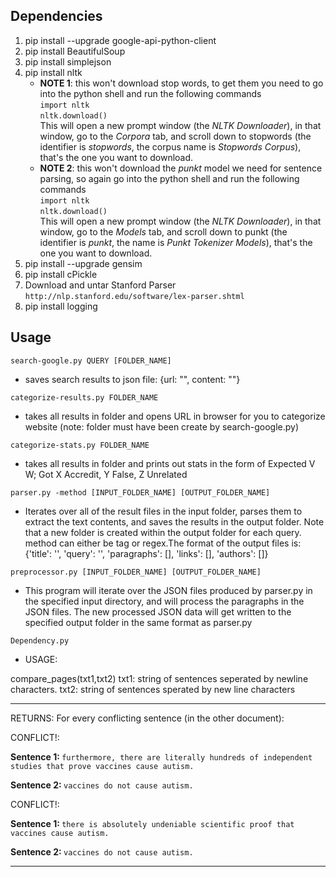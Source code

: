 ## Dependencies

1. pip install --upgrade google-api-python-client
2. pip install BeautifulSoup
3. pip install simplejson
4. pip install nltk
    - **NOTE 1**: this won't download stop words, to get them you need to
        go into the python shell and run the following commands
        </br> `import nltk` </br>
        `nltk.download()` </br>
        This will open a new prompt window (the *NLTK Downloader*), in that window, go to the
        *Corpora* tab, and scroll down to stopwords (the identifier is *stopwords*, the corpus name is *Stopwords Corpus*), that's the one you want to download.
    - **NOTE 2**: this won't download the *punkt* model we need for sentence parsing, so again
        go into the python shell and run the following commands
        </br> `import nltk` </br>
        `nltk.download()` </br>
        This will open a new prompt window (the *NLTK Downloader*), in that window, go to the
        *Models* tab, and scroll down to punkt (the identifier is *punkt*, the name is *Punkt Tokenizer Models*), that's the one you want to download.
5. pip install --upgrade gensim
6. pip install cPickle
7. Download and untar Stanford Parser `http://nlp.stanford.edu/software/lex-parser.shtml`
8. pip install logging


## Usage
```
search-google.py QUERY [FOLDER_NAME]
```
* saves search results to json file: {url: "", content: ""}

```
categorize-results.py FOLDER_NAME
```
* takes all results in folder and opens URL in browser for you to categorize website (note: folder must have been create by search-google.py)

```
categorize-stats.py FOLDER_NAME
```
* takes all results in folder and prints out stats in the form of Expected V W; Got X Accredit, Y False, Z Unrelated

```
parser.py -method [INPUT_FOLDER_NAME] [OUTPUT_FOLDER_NAME]
```
* Iterates over all of the result files in the input folder, parses them to extract the text contents, and saves the results in the output folder. Note that a new folder is created within the output folder for each query. method can either be tag or regex.The format of the output files is: {'title': '', 'query': '', 'paragraphs': [], 'links': [], 'authors': []}

```
preprocessor.py [INPUT_FOLDER_NAME] [OUTPUT_FOLDER_NAME]
```
* This program will iterate over the JSON files produced by parser.py in the specified
input directory, and will process the paragraphs in the JSON files. The new processed
JSON data will get written to the specified output folder in the same format
as parser.py

```
Dependency.py
```

* USAGE:

 compare_pages(txt1,txt2)
     txt1: string of sentences seperated by newline characters.
     txt2: string of sentences sperated by new line characters

---------

RETURNS:
	For every conflicting sentence (in the other document):



CONFLICT!:

<b>Sentence 1: </b> `furthermore, there are literally hundreds of independent studies that prove vaccines cause autism.`

<b>Sentence 2: </b> `vaccines do not cause autism.`

CONFLICT!:

<b>Sentence 1: </b> `there is absolutely undeniable scientific proof that vaccines cause autism.`

<b>Sentence 2: </b> `vaccines do not cause autism.`

---------

